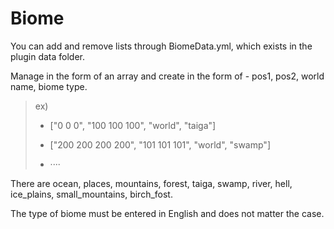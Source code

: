# Biome
You can add and remove lists through BiomeData.yml, which exists in the plugin data folder.

Manage in the form of an array and create in the form of - pos1, pos2, world name, biome type.
> ex)
>
> - ["0 0 0", "100 100 100", "world", "taiga"]
>
> - ["200 200 200 200", "101 101 101", "world", "swamp"]
>
> - ····

There are ocean, places, mountains, forest, taiga, swamp, river, hell, ice_plains, small_mountains, birch_fost.

The type of biome must be entered in English and does not matter the case.
